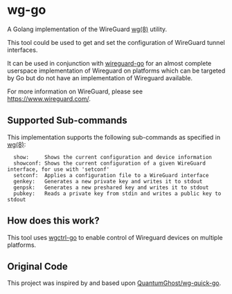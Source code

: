 # wg-go

A Golang implementation of the WireGuard [wg(8)](https://git.zx2c4.com/wireguard-tools/about/src/man/wg.8) utility.

This tool could be used to get and set the configuration of WireGuard tunnel interfaces.

It can be used in conjunction with [wireguard-go](https://git.zx2c4.com/wireguard-go/about/) for an almost complete userspace implementation of Wireguard on platforms which can be targeted by Go but do not have an implementation of Wireguard available.

For more information on WireGuard, please see https://www.wireguard.com/.

## Supported Sub-commands

This implementation supports the following sub-commands as specified in [wg(8)](https://git.zx2c4.com/wireguard-tools/about/src/man/wg.8):
```
  show:     Shows the current configuration and device information
  showconf: Shows the current configuration of a given WireGuard interface, for use with 'setconf'
  setconf:  Applies a configuration file to a WireGuard interface
  genkey:   Generates a new private key and writes it to stdout
  genpsk:   Generates a new preshared key and writes it to stdout
  pubkey:   Reads a private key from stdin and writes a public key to stdout
```

## How does this work?

This tool uses [wgctrl-go](https://github.com/WireGuard/wgctrl-go/) to enable control of Wireguard devices on multiple platforms.

## Original Code

This project was inspired by and based upon [QuantumGhost/wg-quick-go](https://github.com/QuantumGhost/wg-quick-go).

